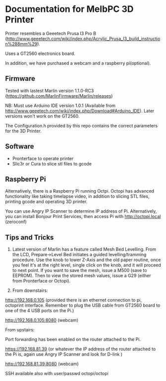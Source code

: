 # Documentation for MelbPC 3D Printer

Printer resembles a Geeetech Prusa I3 Pro B (http://www.geeetech.com/wiki/index.php/Acrylic_Prusa_I3_build_instruction%288mm%29).

Uses a GT2560 electronics board.

In addition, we have purchased a webcam and a raspberry pi(optional).

## Firmware
Tested with lastest Marlin version 1.1.0-RC3 (https://github.com/MarlinFirmware/Marlin/releases)


NB: Must use Arduino IDE version 1.0.1 (Available from http://www.geeetech.com/wiki/index.php/Download#Arduino_IDE). Later versions won't work on the GT2560.


The Configuration.h provided by this repo contains the correct parameters for the 3D Printer.


## Software 
- Pronterface to operate printer
- Slic3r or Cura to slice stl files to gcode

## Raspberry Pi
Alternatively, there is a Raspberry Pi running Octpi.
Octopi has advanced functionality like taking timelapse video, in addition to slicing STL files, printing gcode and operating 3D printer. 


You can use Angry IP Scanner to determine IP address of Pi. Alternatively, you can install Bonjour Print Services, then access Pi with http://octopi.local (zeroconf)

## Tips and Tricks
1. Latest version of Marlin has a feature called Mesh Bed Levelling. From the LCD, Prepare->Level Bed initiates a guided levelling/tramming procedure. Use  the knob to lower Z-Axis and the old paper routine, once you feel it's at the right level, single click on the knob, and it will proceed to next point. If you want to save the mesh, issue a M500 (save to EEPROM). Then to view the stored mesh values, issue a G29 (either from Pronterface or Octopi). 

2. From downstairs:

http://192.168.0.105 (provided there is an ethernet connection to pi, octoprint interface. Remember to plug the USB cable from GT2560 board to one of the 4 USB ports on the Pi.)

http://192.168.0.105:8080 (webcam)



From upstairs:

Port forwarding has been enabled on the router attached to the Pi.


https://192.168.81.39 (or whatever the IP address of the router attached to the Pi is, again use Angry IP Scanner and look for D-link )


http://192.168.81.39:8080 (webcam)

 
SSH available also with user/passwd octopi/octopi 


